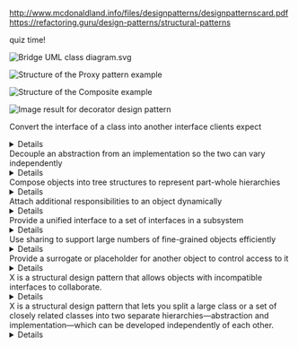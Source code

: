 http://www.mcdonaldland.info/files/designpatterns/designpatternscard.pdf
https://refactoring.guru/design-patterns/structural-patterns

quiz time!

![Bridge UML class diagram.svg](https://upload.wikimedia.org/wikipedia/commons/thumb/c/cf/Bridge_UML_class_diagram.svg/500px-Bridge_UML_class_diagram.svg.png)


![Structure of the Proxy pattern example](https://refactoring.guru/images/patterns/diagrams/proxy/example.png)

![Structure of the Composite example](https://refactoring.guru/images/patterns/diagrams/composite/example.png)

![Image result for decorator design pattern](https://1.bp.blogspot.com/-DZnJfTTT4uc/XNq8ViPuTTI/AAAAAAAAOAc/__7XXmuHu8o1s4mrSuRTD0Z-8g4ncmavACLcBGAs/w1200-h630-p-k-no-nu/Java%2BJDK%2BDecorator%2BPattern%2BExample.png)


Convert the interface of a class into another interface clients expect
<details>
Adapter
</details>
Decouple an abstraction from an implementation so the two can vary independently
<details>
  Bridge
</details>
Compose objects into tree structures to represent part-whole hierarchies
<details>
  Composite
</details>
Attach additional responsibilities to an object dynamically
<details>
  Decorator
</details>
Provide a unified interface to a set of interfaces in a subsystem
<details>
Facade
</details>
Use sharing to support large numbers of fine-grained objects efficiently
<details>
Flyweight
</details>
Provide a surrogate or placeholder for another object to control access to it
<details>
Proxy
</details>
X is a structural design pattern that allows objects with incompatible interfaces to collaborate.
<details>
Adapter
</details>
X is a structural design pattern that lets you split a large class or a set of closely related classes into two separate hierarchies—abstraction and implementation—which can be developed independently of each other.
<details>
Bridge
</details>
